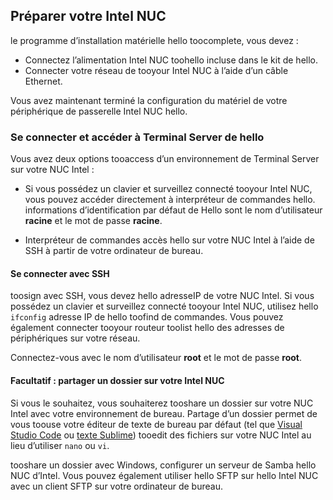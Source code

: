 ## <a name="prepare-your-intel-nuc"></a>Préparer votre Intel NUC

le programme d’installation matérielle hello toocomplete, vous devez :

- Connectez l’alimentation Intel NUC toohello incluse dans le kit de hello.
- Connecter votre réseau de tooyour Intel NUC à l’aide d’un câble Ethernet.

Vous avez maintenant terminé la configuration du matériel de votre périphérique de passerelle Intel NUC hello.

### <a name="sign-in-and-access-hello-terminal"></a>Se connecter et accéder à Terminal Server de hello

Vous avez deux options tooaccess d’un environnement de Terminal Server sur votre NUC Intel :

- Si vous possédez un clavier et surveillez connecté tooyour Intel NUC, vous pouvez accéder directement à interpréteur de commandes hello. informations d’identification par défaut de Hello sont le nom d’utilisateur **racine** et le mot de passe **racine**.

- Interpréteur de commandes accès hello sur votre NUC Intel à l’aide de SSH à partir de votre ordinateur de bureau.

#### <a name="sign-in-with-ssh"></a>Se connecter avec SSH

toosign avec SSH, vous devez hello adresseIP de votre NUC Intel. Si vous possédez un clavier et surveillez connecté tooyour Intel NUC, utilisez hello `ifconfig` adresse IP de hello toofind de commandes. Vous pouvez également connecter tooyour routeur toolist hello des adresses de périphériques sur votre réseau.

Connectez-vous avec le nom d’utilisateur **root** et le mot de passe **root**.

#### <a name="optional-share-a-folder-on-your-intel-nuc"></a>Facultatif : partager un dossier sur votre Intel NUC

Si vous le souhaitez, vous souhaiterez tooshare un dossier sur votre NUC Intel avec votre environnement de bureau. Partage d’un dossier permet de vous toouse votre éditeur de texte de bureau par défaut (tel que [Visual Studio Code](https://code.visualstudio.com/) ou [texte Sublime](http://www.sublimetext.com/)) tooedit des fichiers sur votre NUC Intel au lieu d’utiliser `nano` ou `vi`.

tooshare un dossier avec Windows, configurer un serveur de Samba hello NUC d’Intel. Vous pouvez également utiliser hello SFTP sur hello Intel NUC avec un client SFTP sur votre ordinateur de bureau.
